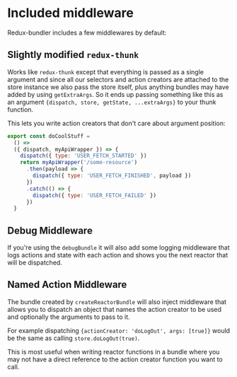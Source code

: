 # Included middleware

Redux-bundler includes a few middlewares by default:

## Slightly modified `redux-thunk`

Works like `redux-thunk` except that everything is passed as a single argument and since all our selectors and action creators are attached to the store instance we also pass the store itself, plus anything bundles may have added by using `getExtraArgs`. So it ends up passing something like this as an argument `{dispatch, store, getState, ...extraArgs}` to your thunk function.

This lets you write action creators that don't care about argument position:

```js
export const doCoolStuff =
  () =>
  ({ dispatch, myApiWrapper }) => {
    dispatch({ type: 'USER_FETCH_STARTED' })
    return myApiWrapper('/some-resource')
      .then(payload => {
        dispatch({ type: 'USER_FETCH_FINISHED', payload })
      })
      .catch(() => {
        dispatch({ type: 'USER_FETCH_FAILED' })
      })
  }
```

## Debug Middleware

If you're using the `debugBundle` it will also add some logging middleware that logs actions and state with each action and shows you the next reactor that will be dispatched.

## Named Action Middleware

The bundle created by `createReactorBundle` will also inject middleware that allows you to dispatch an object that names the action creator to be used and optionally the arguments to pass to it.

For example dispatching `{actionCreator: 'doLogOut', args: [true]}` would be the same as calling `store.doLogOut(true)`.

This is most useful when writing reactor functions in a bundle where you may not have a direct reference to the action creator function you want to call.
